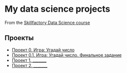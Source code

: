 # My data science projects
From the [Skillfactory Data Science course](https://skillfactory.ru/data-scientist)

## Проекты

* [Проект 0. Игра: Угадай число](https://github.com/TiaWww/sf_data_science/tree/main/project_0)
* [Проект 0.1. Игра: Угадай число. Финальное задание](https://github.com/TiaWww/sf_data_science/tree/main/Gess_number_task)
* [Проект 1. _______]()
* [Проект 2. _______]()

